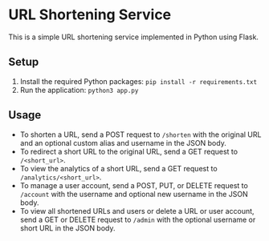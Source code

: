 # URL Shortening Service

This is a simple URL shortening service implemented in Python using Flask.

## Setup

1. Install the required Python packages: `pip install -r requirements.txt`
2. Run the application: `python3 app.py`

## Usage

- To shorten a URL, send a POST request to `/shorten` with the original URL and an optional custom alias and username in the JSON body.
- To redirect a short URL to the original URL, send a GET request to `/<short_url>`.
- To view the analytics of a short URL, send a GET request to `/analytics/<short_url>`.
- To manage a user account, send a POST, PUT, or DELETE request to `/account` with the username and optional new username in the JSON body.
- To view all shortened URLs and users or delete a URL or user account, send a GET or DELETE request to `/admin` with the optional username or short URL in the JSON body.
